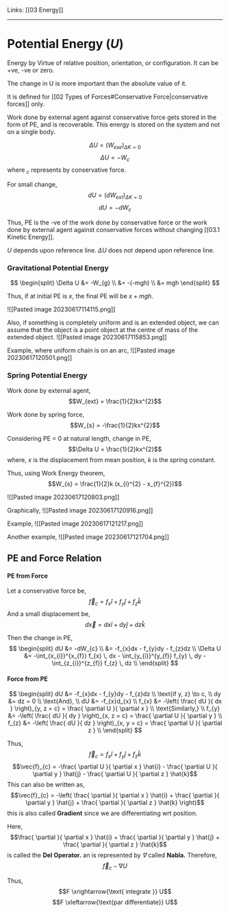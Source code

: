 Links: [[03 Energy]]
___
# Potential Energy $(U)$
Energy by Virtue of relative position, orientation, or configuration. It can be +ve, -ve or zero. 

The change in U is more important than the absolute value of it. 

It is defined for [[02 Types of Forces#Conservative Force|conservative forces]] only. 

Work done by external agent against conservative force gets stored in the form of PE, and is recoverable. This energy is stored on the system and not on a single body. 

$$\Delta U = (W_{exe})_{\Delta K = 0}$$
$$\Delta U = -W_{c}$$
where $_{c}$ represents by conservative force.

For small change,
$$dU = (dW_{ext})_{\Delta K=0}$$
$$dU = -dW_{c}$$

Thus, PE is the -ve of the work done by conservative force or the work done by external agent against conservative forces without changing [[03.1 Kinetic Energy]].

$U$ depends upon reference line. 
$\Delta U$ does not depend upon reference line. 

### Gravitational Potential Energy

$$
\begin{split}
\Delta U &= -W_{g} \\
&= -(-mgh) \\
&= mgh
\end{split}
$$

Thus, if at initial PE is $x$, the final PE will be $x+mgh$. 

![[Pasted image 20230617114115.png]]

Also, if something is completely uniform and is an extended object, we can assume that the object is a point object at the centre of mass of the extended object. 
![[Pasted image 20230617115853.png]]

Example, where uniform chain is on an arc,
![[Pasted image 20230617120501.png]]

### Spring Potential Energy
Work done by external agent,
$$W_{ext} = \frac{1}{2}kx^{2}$$

Work done by spring force,
$$W_{s} = -\frac{1}{2}kx^{2}$$

Considering PE = 0 at natural length, change in PE,
$$\Delta U = \frac{1}{2}kx^{2}$$
where,
$x$ is the displacement from mean position,
$k$ is the spring constant.

Thus, using Work Energy theorem,
$$W_{s} = \frac{1}{2}k (x_{i}^{2} - x_{f}^{2})$$

![[Pasted image 20230617120803.png]]

Graphically,
![[Pasted image 20230617120916.png]]


Example,
![[Pasted image 20230617121217.png]]

Another example,
![[Pasted image 20230617121704.png]]

##  PE and Force Relation

#### PE from Force
Let a conservative force be,
$$\vec{f}_{c} = f_{x}\hat{i} + f_{y}\hat{j} + f_{z}\hat{k}$$
And a small displacement be,
$$d\vec{x} = dx \hat{i} + dy \hat{j} + dz \hat{k}$$

Then the change in PE,
$$
\begin{split}
dU &= -dW_{c} \\
&= -f_{x}dx - f_{y}dy - f_{z}dz \\
\Delta U &= -\int_{x_{i}}^{x_{f}} f_{x} \, dx - \int_{y_{i}}^{y_{f}} f_{y} \, dy - \int_{z_{i}}^{z_{f}} f_{z} \, dz  \\
\end{split}
$$

#### Force from PE
$$
\begin{split}
dU &= -f_{x}dx - f_{y}dy - f_{z}dz \\
\text{if y, z} \to c, \\
dy &= dz = 0 \\
\text{And}, \\
dU &= -f_{x}d_{x} \\
f_{x} &= -\left( \frac{ dU }{ dx } \right)_{y, z = c} = \frac{ \partial U }{ \partial x } \\
\text{Similarly,} \\
f_{y} &= -\left( \frac{ dU }{ dy } \right)_{x, z = c} = \frac{ \partial U }{ \partial y } \\
f_{z} &= -\left( \frac{ dU }{ dz } \right)_{x, y = c} = \frac{ \partial U }{ \partial z } \\
\end{split}
$$

Thus, 
$$\vec{f}_{c} = f_{x}\hat{i} + f_{y}\hat{j} + f_{z}\hat{k}$$
$$\vec{f}_{c} = -\frac{ \partial U }{ \partial x } \hat{i} - \frac{ \partial U }{ \partial y } \hat{j} - \frac{ \partial U }{ \partial z } \hat{k}$$
This can also be written as,
$$\vec{f}_{c} = -\left( \frac{ \partial  }{ \partial x } \hat{i} + \frac{ \partial }{ \partial y } \hat{j} + \frac{ \partial  }{ \partial z } \hat{k} \right)$$
this is also called **Gradient** since we are differentiating wrt position. 

Here, 
$$\frac{ \partial  }{ \partial x } \hat{i} + \frac{ \partial }{ \partial y } \hat{j} + \frac{ \partial  }{ \partial z } \hat{k}$$
is called the **Del Operator.** an is represented by *$\nabla$* called **Nabla.**
Therefore,
$$\vec{f}_{c} -\nabla U$$

Thus,
$$F \xrightarrow{\text{ integrate }} U$$
$$F \xleftarrow{\text{par differentiate}} U$$
